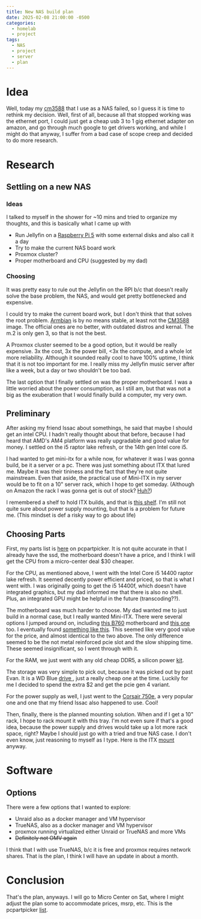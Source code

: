 ```yaml
---
title: New NAS build plan
date: 2025-02-08 21:00:00 -0500
categories:
  - homelab
  - project
tags:
  - NAS
  - project
  - server
  - plan
---
```


# Idea

Well, today my [cm3588](https://www.friendlyelec.com/index.php?route=product/product&product_id=294) that I use as a NAS failed, so I guess it is time to rethink my decision. Well, first of all, because all that stopped working was the ethernet port, I could just get a cheap usb 3 to 1 gig ethernet adapter on amazon, and go through much google to get drivers working, and while I might do that anyway, I suffer from a bad case of scope creep and decided to do more research. 

# Research

## Settling on a new NAS

### Ideas 

I talked to myself in the shower for ~10 mins and tried to organize my thoughts, and this is basically what I came up with

- Run Jellyfin on a [Raspberry Pi 5](https://www.raspberrypi.com/products/raspberry-pi-5/) with some external disks and also call it a day
- Try to make the current NAS board work
- Proxmox cluster?
- Proper motherboard and CPU (suggested by my dad)

### Choosing

It was pretty easy to rule out the Jellyfin on the RPI b/c that doesn't really solve the base problem, the NAS, and would get pretty bottlenecked and expensive.

I could try to make the current board work, but I don't think that that solves the root problem. [Armbian](https://www.armbian.com/) is by no means stable, at least not the [CM3588](https://www.armbian.com/nanopc-cm3588-nas/) image. The official ones are no better, with outdated distros and kernal. The m.2 is only gen 3, so that is not the best.

A Proxmox cluster seemed to be a good option, but it would be really expensive. 3x the cost, 3x the power bill, <3x the compute, and a whole lot more reliability. Although it sounded really cool to have 100% uptime, I think that it is not too important for me. I really miss my Jellyfin music server after like a week, but a day or two shouldn't be too bad.

The last option that I finally settled on was the proper motherboard. I was a little worried about the power consumption, as I still am, but that was not a big as the exuberation that I would finally build a computer, my very own.
## Preliminary

After asking my friend Issac about somethings, he said that maybe I should get an intel CPU. I hadn't really thought about that before, because I had heard that AMD's AM4 platform was really upgradable and good value for money. I settled on the i5 raptor lake refresh, or the 14th gen Intel core i5. 

I had wanted to get mini-itx for a while now, for whatever it was I was gonna build, be it a server or a pc. There was just something about ITX that lured me. Maybe it was their tininess and the fact that they're not quite mainstream. Even that aside, the practical use of Mini-ITX in my server would be to fit on a 10" server rack, which I hope to get someday. (Although on Amazon the rack I was gonna get is out of stock? [Huh?](https://www.amazon.com/GeeekPi-Cabinet-Equipment-RackMate-Rackmount/dp/B0CSCWVTQ7?ref_=ast_sto_dp))

I remembered a shelf to hold ITX builds, and that is [this shelf](https://www.amazon.com/dp/B0D5XNDFDZ?tag=pcpapi-20&linkCode=ogi&th=1&psc=1). I'm still not quite sure about power supply mounting, but that is a problem for future me. (This mindset is def a risky way to go about life)

## Choosing Parts

First, my parts list is [here](https://pcpartpicker.com/user/luemonkey123/saved/#view=8mFHRB) on pcpartpicker. It is not quite accurate in that I already have the ssd, the motherboard doesn't have a price, and I think I will get the CPU from a micro-center deal $30 cheaper. 

For the CPU, as mentioned above, I went with the Intel Core i5 14400 raptor lake refresh. It seemed decently power efficient and priced, so that is what I went with. I was originally going to get the i5 14400f, which doesn't have integrated graphics, but my dad informed me that there is also no shell. Plus, an integrated GPU might be helpful in the future (transcoding??).

The motherboard was much harder to choose. My dad wanted me to just build in a normal case, but I really wanted Mini-ITX. There were several options I jumped around on, including [this B760](https://pcpartpicker.com/product/YxLFf7/asus-rog-strix-b760-i-gaming-wifi-mini-itx-lga1700-motherboard-rog-strix-b760-i-gaming-wifi) motherboard and [this one](https://pcpartpicker.com/product/WC6NnQ/gigabyte-b760i-aorus-pro-mini-itx-lga1700-motherboard-b760i-aorus-pro) too. I eventually found [something like this](https://www.newegg.com/p/1JW-00NN-00035). This seemed like very good value for the price, and almost identical to the two above. The only difference seemed to be the not metal reinforced pcie slot and the slow shipping time. These seemed insignificant, so I went through with it.

For the RAM, we just went with any old cheap DDR5, a silicon power [kit](https://pcpartpicker.com/product/scFmP6/silicon-power-xpower-zenith-gaming-32-gb-2-x-16-gb-ddr5-6000-cl30-memory-sp032gxlwu60afde).

The storage was very simple to pick out, because it was picked out by past Evan. It is a WD Blue [drive ](https://pcpartpicker.com/product/rqhv6h/western-digital-blue-sn580-1-tb-m2-2280-pcie-40-x4-nvme-solid-state-drive-wds100t3b0e), just a really cheap one at the time. Luckily for me I decided to spend the extra $2 and get the pcie gen 4 variant.

For the power supply as well, I just went to the [Corsair 750e](https://pcpartpicker.com/product/YRJp99/corsair-rm750e-2023-750-w-80-gold-certified-fully-modular-atx-power-supply-cp-9020262-na), a very popular one and one that my friend Issac also happened to use. Cool!

Then, finally, there is the planned mounting solution. When and if I get a 10" rack, I hope to rack mount it with this tray. I'm not even sure if that's a good idea, because the power supply and drives would take up a lot more rack space, right? Maybe I should just go with a tried and true NAS case. I don't even know, just reasoning to myself as I type. Here is the ITX [mount](https://www.amazon.com/dp/B0D5XNDFDZ?tag=pcpapi-20&linkCode=ogi&th=1&psc=1) anyway.

# Software

## Options

There were a few options that I wanted to explore:

- Unraid also as a docker manager and VM hypervisor
- TrueNAS, also as a docker manager and VM hypervisor
- proxmox running virtualized either Unraid or TrueNAS and more VMs
- ~~Definitely not OMV again~~

I think that I with use TrueNAS, b/c it is free and proxmox requires network shares. That is the plan, I think I will have an update in about a month.

# Conclusion

That's the plan, anyways. I will go to Micro Center on Sat, where I might adjust the plan some to accommodate prices, msrp, etc. This is the pcpartpicker [list](https://pcpartpicker.com/user/luemonkey123/saved/#view=TZBx23).
